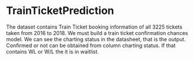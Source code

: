 # TrainTicketPrediction
The dataset contains Train Ticket booking information of all 3225 tickets taken from 2016 to 2018.
We must build a train ticket confirmation chances model. We can see the charting status in the datasheet, that is the output.
Confirmed or not can be obtained from column charting status. If that contains WL or W/L the it is in waitlist.
